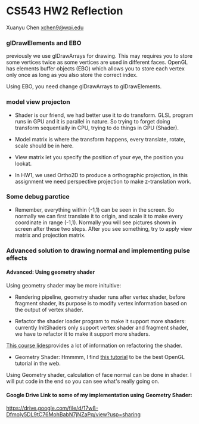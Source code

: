 # CS543 HW2 Reflection

Xuanyu Chen
xchen9@wpi.edu

### glDrawElements and EBO

previously we use glDrawArrays for drawing. This may requires you to store some vertices twice as some vertices are used in different faces. OpenGL has elements buffer objects (EBO) which allows you to store each vertex only once as long as you also store the correct index.

Using EBO, you need change glDrawArrays to glDrawElements.

### model view projecton
- Shader is our friend, we had better use it to do transform. GLSL program runs in GPU and it is parallel in nature. So trying to forget doing transform sequentially in CPU, trying to do things in GPU (Shader).

- Model matrix is where the transform happens, every translate, rotate, scale should be in here.

- View matrix let you specify the position of your eye, the position you lookat.

- In HW1, we used Ortho2D to produce a orthographic projection, in this assignment we need perspective projection to make z-translation work. 

### Some debug parctice
- Remember, everything within (-1,1) can be seen in the screen. So normally we can first translate it to origin, and scale it to make every coordinate in range (-1,1). Normally you will see pictures shown in screen after these two steps. After you see something, try to apply view matrix and projection matrix.

### Advanced solution to drawing normal and implementing pulse effects

#### Advanced: Using geometry shader

Using geometry shader may be more inituitive:
- Rendering pipeline, geometry shader runs after vertex shader, before fragment shader, its purpose is to modify vertex information based on the output of vertex shader.

- Refactor the shader loader program to make it support more shaders:
currently InitShaders only support vertex shader and fragment shader, we have to refactor it to make it support more shaders.

[This course lides](https://web.cs.wpi.edu/~emmanuel/courses/cs543/f18/slides/lecture03b.pdf)provides a lot of information on refactoring the shader.

- Geometry Shader:
Hmmmm, I find [this tutorial](https://learnopengl.com/Advanced-OpenGL/Geometry-Shader) to be the best OpenGL tutorial in the web.

Using Geometry shader, calculation of face normal can be done in shader. I will put code in the end so you can see what's really going on.

#### Google Drive Link to some of my implementation using Geometry Shader:
https://drive.google.com/file/d/17w8-Dfmoly5DL9tC76MohBabN7jNZaPq/view?usp=sharing
